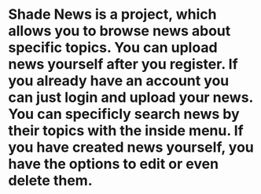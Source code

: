 # Shade News is a project, which allows you to browse news about specific topics. You can upload news yourself after you register. If you already have an account you can just login and upload your news. You can specificly search news by their topics with the inside menu. If you have created news yourself, you have the options to edit or even delete them.
